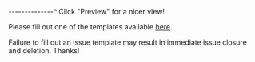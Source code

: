 --------------^ Click "Preview" for a nicer view!

Please fill out one of the templates available [here].

Failure to fill out an issue template may result in immediate issue closure and deletion. Thanks!

[here]: ../new/choose
